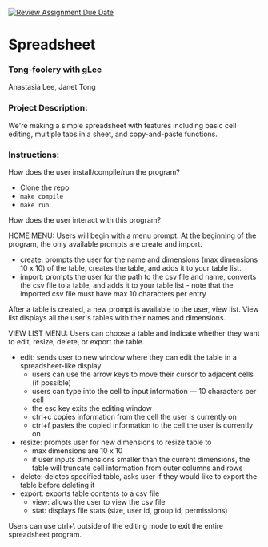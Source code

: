 [![Review Assignment Due Date](https://classroom.github.com/assets/deadline-readme-button-22041afd0340ce965d47ae6ef1cefeee28c7c493a6346c4f15d667ab976d596c.svg)](https://classroom.github.com/a/Vh67aNdh)
# Spreadsheet

### Tong-foolery with gLee

Anastasia Lee, Janet Tong
       
### Project Description:

We're making a simple spreadsheet with features including basic cell editing, multiple tabs in a sheet, and copy-and-paste functions.
  
### Instructions:

How does the user install/compile/run the program?

- Clone the repo
- `make compile`
- `make run`

How does the user interact with this program?

HOME MENU: 
Users will begin with a menu prompt. At the beginning of the program, the only available prompts are create and import. 
- create: prompts the user for the name and dimensions (max dimensions 10 x 10) of the table, creates the table, and adds it to your table list. 
- import: prompts the user for the path to the csv file and name, converts the csv file to a table, and adds it to your table list - note that the imported csv file must have max 10 characters per entry

After a table is created, a new prompt is available to the user, view list. View list displays all the user's tables with their names and dimensions.

VIEW LIST MENU: Users can choose a table and indicate whether they want to edit, resize, delete, or export the table. 
- edit: sends user to new window where they can edit the table in a spreadsheet-like display
  - users can use the arrow keys to move their cursor to adjacent cells (if possible)
  - users can type into the cell to input information — 10 characters per cell
  - the esc key exits the editing window
  - ctrl+c copies information from the cell the user is currently on
  - ctrl+f pastes the copied information to the cell the user is currently on
- resize: prompts user for new dimensions to resize table to 
  - max dimensions are 10 x 10
  - if user inputs dimensions smaller than the current dimensions, the table will truncate cell information from outer columns and rows 
- delete: deletes specified table, asks user if they would like to export the table before deleting it 
- export: exports table contents to a csv file
  - view: allows the user to view the csv file 
  - stat: displays file stats (size, user id, group id, permissions)

Users can use ctrl+\ outside of the editing mode to exit the entire spreadsheet program. 
